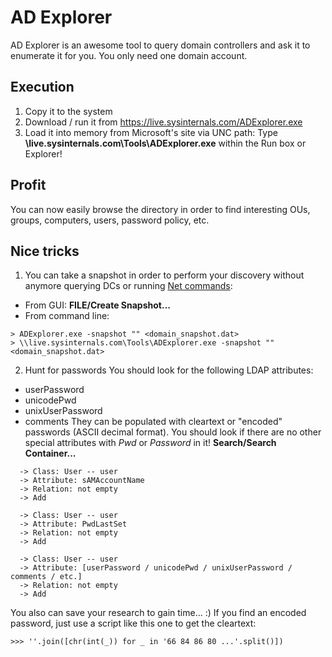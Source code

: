 # AD Explorer
AD Explorer is an awesome tool to query domain controllers and ask it to enumerate it for you.
You only need one domain account.

## Execution
1. Copy it to the system
2. Download / run it from https://live.sysinternals.com/ADExplorer.exe
3. Load it into memory from Microsoft's site via UNC path:
Type **\\live.sysinternals.com\Tools\ADExplorer.exe** within the Run box or Explorer!

## Profit
You can now easily browse the directory in order to find interesting OUs, groups, computers, users, password policy, etc.

## Nice tricks
1. You can take a snapshot in order to perform your discovery without anymore querying DCs or running [Net commands](../../tools/NetCommands.md):
* From GUI: **FILE/Create Snapshot...**
* From command line:
```
> ADExplorer.exe -snapshot "" <domain_snapshot.dat>
> \\live.sysinternals.com\Tools\ADExplorer.exe -snapshot "" <domain_snapshot.dat>
```

2. Hunt for passwords
You should look for the following LDAP attributes:
- userPassword
- unicodePwd
- unixUserPassword
- comments
They can be populated with cleartext or "encoded" passwords (ASCII decimal format).
You should look if there are no other special attributes with *Pwd* or *Password* in it!
**Search/Search Container...**
```
  -> Class: User -- user
  -> Attribute: sAMAccountName
  -> Relation: not empty
  -> Add

  -> Class: User -- user
  -> Attribute: PwdLastSet
  -> Relation: not empty
  -> Add

  -> Class: User -- user
  -> Attribute: [userPassword / unicodePwd / unixUserPassword / comments / etc.]
  -> Relation: not empty
  -> Add
```
You also can save your research to gain time... :)
If you find an encoded password, just use a script like this one to get the cleartext:
```
>>> ''.join([chr(int(_)) for _ in '66 84 86 80 ...'.split()])
```
